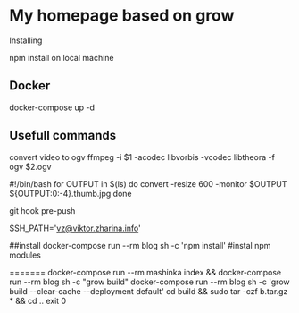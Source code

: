# My homepage based on grow

Installing

npm install on local machine

## Docker
docker-compose up -d

## Usefull commands
convert video to ogv
ffmpeg -i $1 -acodec libvorbis -vcodec libtheora -f ogv $2.ogv

#!/bin/bash
for OUTPUT in $(ls)
do
    convert -resize 600 -monitor $OUTPUT ${OUTPUT:0:-4}.thumb.jpg
done

git hook pre-push

SSH_PATH='vz@viktor.zharina.info'

##install
docker-compose run --rm blog sh -c 'npm install' #instal npm modules

=======
docker-compose run --rm mashinka index && docker-compose run --rm blog sh -c "grow build"
docker-compose run --rm blog sh -c 'grow build --clear-cache --deployment default'
cd build && sudo tar -czf b.tar.gz * && cd ..
exit 0
